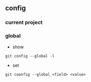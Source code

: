 ##  config

###   current project

###   global
* show
```shell
git config --global -l
```

* set
```shell
git coonfig --global <field> <value>
```




